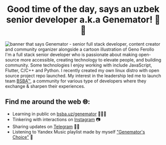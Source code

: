 <p align="center">
    <h1 align="center">Good time of the day, says an uzbek senior developer a.k.a Genemator! 🖤🏴</h1>
</p>

<img src="https://github.com/genemators/genemators/raw/master/public/banner.png" alt="banner that says Genemator - senior full stack developer, content creator and community organizer alongside a cartoon illustration of Geno Ferollo">
I'm a full stack senior developer who is passionate about making open-source more accessible, creating technology to elevate people, and building community. Some technologies I enjoy working with include JavaScript, Flutter, C/C++ and Python. I recently created my own linux distro with open source project repo launched.  My interest in the leadership led me to launch team <a href="https://bsba.uz/">BSBA™</a>, a community for various type of developers where they exchange & sharpen their experiences.

## Find me around the web 🌐:

- Learning in public on
  <a href="https://bsba.uz/genemator">bsba.uz/genemator</a> 👨🏻‍💻
- Tinkering with interactions on <a href="https://instagram.com/genemator">
  Instagram</a> 📷
- Sharing updates on <a href="https://www.t.me/genemator">Telegram</a> 🤙🏻
- Listening to Yandex Music playlist made by myself
  <a href="http://link.bsba.uz/music">"Genemator's Choice"</a> 🎵
